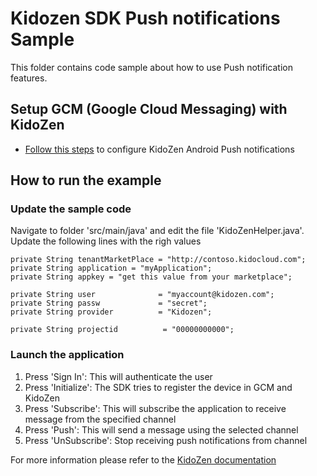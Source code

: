 # Kidozen SDK Push notifications Sample
This folder contains code sample about how to use Push notification features.

## Setup GCM (Google Cloud Messaging) with KidoZen
- [Follow this steps](http://docs.kidozen.com/android-push-notifications/) to configure KidoZen Android Push notifications


## How to run the example

### Update the sample code
Navigate to folder 'src/main/java' and edit the file 'KidoZenHelper.java'. Update the following lines with the righ values

    private String tenantMarketPlace = "http://contoso.kidocloud.com";
    private String application = "myApplication";
    private String appkey = "get this value from your marketplace";

    private String user              = "myaccount@kidozen.com";
    private String passw             = "secret";
    private String provider          = "Kidozen";

    private String projectid          = "00000000000";


### Launch the application
 1. Press 'Sign In': This will authenticate the user
 2. Press 'Initialize': The SDK tries to register the device in GCM and KidoZen
 3. Press 'Subscribe': This will subscribe the application to receive message from the specified channel
 4. Press 'Push': This will send a message using the selected channel
 5. Press 'UnSubscribe': Stop receiving push notifications from channel



For more information please refer to the [KidoZen documentation](http://docs.kidozen.com/)

